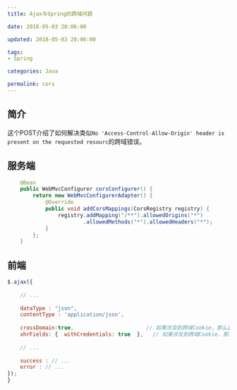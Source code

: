 ```yaml
---
title: Ajax与Spring的跨域问题

date: 2018-05-03 20:06:00

updated: 2018-05-03 20:06:00

tags:
- Spring

categories: Java

permalink: cors
---
```


## 简介

这个POST介绍了如何解决类似`No 'Access-Control-Allow-Origin' header is present on the requested resourc`的跨域错误。



## 服务端

~~~java
    @Bean
    public WebMvcConfigurer corsConfigurer() {
        return new WebMvcConfigurerAdapter() {
            @Override
            public void addCorsMappings(CorsRegistry registry) {
                registry.addMapping("/**").allowedOrigins("*")
                        .allowedMethods("*").allowedHeaders("*");
            }
        };
    }
~~~



## 前端

~~~javascript
$.ajax({
    
    // ...
    
    dataType : "json",
    contentType : 'application/json',
    
    crossDomain:true,						// 如果涉及到跨域Cookie，那么这项是必须的
    xhrFields: {  withCredentials: true  },   // 如果涉及到跨域Cookie，那么这项也是必须的
    
    // ...
    
    success : // ...
    error : // ...
});
}
~~~

